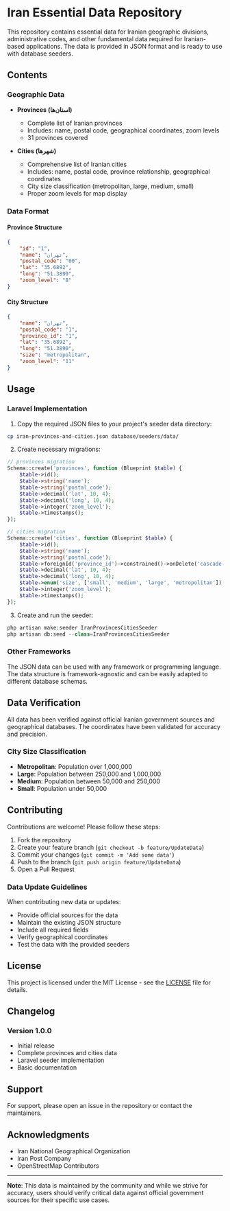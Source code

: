 # Iran Essential Data Repository

This repository contains essential data for Iranian geographic divisions, administrative codes, and other fundamental data required for Iranian-based applications. The data is provided in JSON format and is ready to use with database seeders.

## Contents

### Geographic Data
- **Provinces (استان‌ها)**
  - Complete list of Iranian provinces
  - Includes: name, postal code, geographical coordinates, zoom levels
  - 31 provinces covered

- **Cities (شهرها)**
  - Comprehensive list of Iranian cities
  - Includes: name, postal code, province relationship, geographical coordinates
  - City size classification (metropolitan, large, medium, small)
  - Proper zoom levels for map display

### Data Format

#### Province Structure
```json
{
    "id": "1",
    "name": "تهران",
    "postal_code": "00",
    "lat": "35.6892",
    "long": "51.3890",
    "zoom_level": "8"
}
```

#### City Structure
```json
{
    "name": "تهران",
    "postal_code": "1",
    "province_id": "1",
    "lat": "35.6892",
    "long": "51.3890",
    "size": "metropolitan",
    "zoom_level": "11"
}
```

## Usage

### Laravel Implementation

1. Copy the required JSON files to your project's seeder data directory:
```bash
cp iran-provinces-and-cities.json database/seeders/data/
```

2. Create necessary migrations:

```php
// provinces migration
Schema::create('provinces', function (Blueprint $table) {
    $table->id();
    $table->string('name');
    $table->string('postal_code');
    $table->decimal('lat', 10, 4);
    $table->decimal('long', 10, 4);
    $table->integer('zoom_level');
    $table->timestamps();
});

// cities migration
Schema::create('cities', function (Blueprint $table) {
    $table->id();
    $table->string('name');
    $table->string('postal_code');
    $table->foreignId('province_id')->constrained()->onDelete('cascade');
    $table->decimal('lat', 10, 4);
    $table->decimal('long', 10, 4);
    $table->enum('size', ['small', 'medium', 'large', 'metropolitan']);
    $table->integer('zoom_level');
    $table->timestamps();
});
```

3. Create and run the seeder:
```php
php artisan make:seeder IranProvincesCitiesSeeder
php artisan db:seed --class=IranProvincesCitiesSeeder
```

### Other Frameworks

The JSON data can be used with any framework or programming language. The data structure is framework-agnostic and can be easily adapted to different database schemas.

## Data Verification

All data has been verified against official Iranian government sources and geographical databases. The coordinates have been validated for accuracy and precision.

### City Size Classification

- **Metropolitan**: Population over 1,000,000
- **Large**: Population between 250,000 and 1,000,000
- **Medium**: Population between 50,000 and 250,000
- **Small**: Population under 50,000

## Contributing

Contributions are welcome! Please follow these steps:

1. Fork the repository
2. Create your feature branch (`git checkout -b feature/UpdateData`)
3. Commit your changes (`git commit -m 'Add some data'`)
4. Push to the branch (`git push origin feature/UpdateData`)
5. Open a Pull Request

### Data Update Guidelines

When contributing new data or updates:
- Provide official sources for the data
- Maintain the existing JSON structure
- Include all required fields
- Verify geographical coordinates
- Test the data with the provided seeders

## License

This project is licensed under the MIT License - see the [LICENSE](LICENSE) file for details.

## Changelog

### Version 1.0.0
- Initial release
- Complete provinces and cities data
- Laravel seeder implementation
- Basic documentation

## Support

For support, please open an issue in the repository or contact the maintainers.

## Acknowledgments

- Iran National Geographical Organization
- Iran Post Company
- OpenStreetMap Contributors

---

**Note**: This data is maintained by the community and while we strive for accuracy, users should verify critical data against official government sources for their specific use cases.